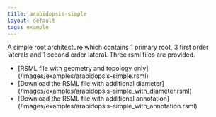```yaml
---
title: arabidopsis-simple
layout: default
tags: example
---
```


A simple root architecture which contains 1 primary root, 3 first order laterals and 1 second order lateral. Three rsml files are provided.


  - [RSML file with geometry and topology only] (/images/examples/arabidopsis-simple.rsml)
  - [Download the RSML file with additional diameter] (/images/examples/arabidopsis-simple_with_diameter.rsml)
  - [Download the RSML file with additional annotation] (/images/examples/arabidopsis-simple_with_annotation.rsml)
